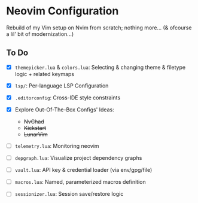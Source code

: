 # Neovim Configuration
Rebuild of my Vim setup on Nvim from scratch; nothing more...
(& ofcourse a lil' bit of modernization...)

## To Do
- [x] `themepicker.lua` & `colors.lua`: Selecting & changing theme & filetype logic + related keymaps

- [x] `lsp/`: Per-language LSP Configuration

- [x] `.editorconfig`: Cross-IDE style constraints

- [x] Explore Out-Of-The-Box Configs' Ideas:
  - ~~NvChad~~
  - ~~Kickstart~~
  - ~~LunarVim~~

- [ ] `telemetry.lua`: Monitoring neovim

- [ ] `depgraph.lua`: Visualize project dependency graphs

- [ ] `vault.lua`: API key & credential loader (via env/gpg/file)

- [ ] `macros.lua`: Named, parameterized macros definition

- [ ] `sessionizer.lua`: Session save/restore logic

